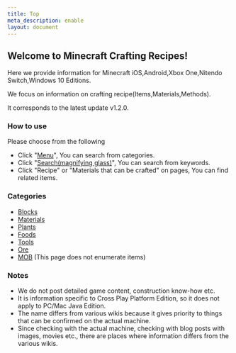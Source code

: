 ```yaml
---
title: Top
meta_description: enable
layout: document
---
```

## Welcome to Minecraft Crafting Recipes!

Here we provide information for Minecraft iOS,Android,Xbox One,Nitendo Switch,Windows 10 Editions.

We focus on information on crafting recipe(Items,Materials,Methods).

It corresponds to the latest update v1.2.0.

### How to use

Please choose from the following

- Click "[Menu](#menu)", You can search from categories.
- Click "[Search(magnifying glass)](#menu-top)", You can search from keywords.
- Click "Recipe" or "Materials that can be crafted" on pages, You can find related items.

### Categories

- [Blocks](Blocks)
- [Materials](Materials)
- [Plants](Plants)
- [Foods](Foods)
- [Tools](Tools)
- [Ore](Ore)
- [MOB](MOB) (This page does not enumerate items)

### Notes

- We do not post detailed game content, construction know-how etc.
- It is information specific to Cross Play Platform Edition, so it does not apply to PC/Mac Java Edition.
- The name differs from various wikis because it gives priority to things that can be confirmed on the actual machine.
- Since checking with the actual machine, checking with blog posts with images, movies etc., there are places where information differs from the various wikis.
